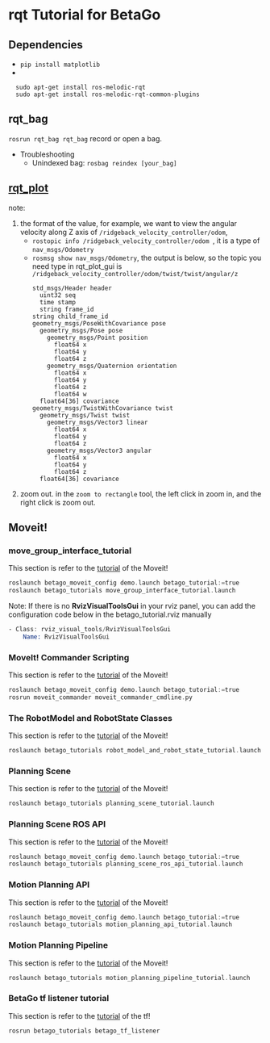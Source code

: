 # rqt Tutorial for BetaGo 
## Dependencies
- `pip install matplotlib`
- 
```
  sudo apt-get install ros-melodic-rqt
  sudo apt-get install ros-melodic-rqt-common-plugins
  ```
## rqt_bag
`rosrun rqt_bag rqt_bag`
record or open a  bag.
- Troubleshooting 
    - Unindexed bag: `rosbag reindex [your_bag]`

## [rqt_plot](http://wiki.ros.org/rqt_plot)

note:
 1. the format of the value, for example, we want to view the angular velocity along Z axis of `/ridgeback_velocity_controller/odom`, 
    - `rostopic info /ridgeback_velocity_controller/odom `, it is a type of `nav_msgs/Odometry`
    - `rosmsg show nav_msgs/Odometry`, the output is below, so the topic you need type in rqt_plot_gui is `/ridgeback_velocity_controller/odom/twist/twist/angular/z`
        ```
        std_msgs/Header header
          uint32 seq
          time stamp
          string frame_id
        string child_frame_id
        geometry_msgs/PoseWithCovariance pose
          geometry_msgs/Pose pose
            geometry_msgs/Point position
              float64 x
              float64 y
              float64 z
            geometry_msgs/Quaternion orientation
              float64 x
              float64 y
              float64 z
              float64 w
          float64[36] covariance
        geometry_msgs/TwistWithCovariance twist
          geometry_msgs/Twist twist
            geometry_msgs/Vector3 linear
              float64 x
              float64 y
              float64 z
            geometry_msgs/Vector3 angular
              float64 x
              float64 y
              float64 z
          float64[36] covariance
        ```
   2. zoom out. in the `zoom to rectangle` tool, the left click in zoom in, and the right click is zoom out.
## Moveit!
### move_group_interface_tutorial
This section is refer to the  [tutorial](http://docs.ros.org/melodic/api/moveit_tutorials/html/doc/move_group_interface/move_group_interface_tutorial.html) of the Moveit!
```asm
roslaunch betago_moveit_config demo.launch betago_tutorial:=true
roslaunch betago_tutorials move_group_interface_tutorial.launch
```
Note: If there is no **RvizVisualToolsGui** in your rviz panel, you can add the configuration code below in the betago_tutorial.rviz manually
```asm
- Class: rviz_visual_tools/RvizVisualToolsGui
    Name: RvizVisualToolsGui
```

### MoveIt! Commander Scripting
This section is refer to the  [tutorial](http://docs.ros.org/melodic/api/moveit_tutorials/html/doc/moveit_commander_scripting/moveit_commander_scripting_tutorial.html) of the Moveit!
```asm
roslaunch betago_moveit_config demo.launch betago_tutorial:=true
rosrun moveit_commander moveit_commander_cmdline.py
```

### The RobotModel and RobotState Classes
This section is refer to the  [tutorial](http://docs.ros.org/melodic/api/moveit_tutorials/html/doc/robot_model_and_robot_state/robot_model_and_robot_state_tutorial.html) of the Moveit!
```asm
roslaunch betago_tutorials robot_model_and_robot_state_tutorial.launch
```
### Planning Scene
This section is refer to the  [tutorial](http://docs.ros.org/melodic/api/moveit_tutorials/html/doc/planning_scene/planning_scene_tutorial.html) of the Moveit!
```asm
roslaunch betago_tutorials planning_scene_tutorial.launch
```

### Planning Scene ROS API
This section is refer to the  [tutorial](http://docs.ros.org/melodic/api/moveit_tutorials/html/doc/planning_scene_ros_api/planning_scene_ros_api_tutorial.html) of the Moveit!
```asm
roslaunch betago_moveit_config demo.launch betago_tutorial:=true
roslaunch betago_tutorials planning_scene_ros_api_tutorial.launch
```

### Motion Planning API
This section is refer to the  [tutorial](http://docs.ros.org/melodic/api/moveit_tutorials/html/doc/motion_planning_api/motion_planning_api_tutorial.html) of the Moveit!
```asm
roslaunch betago_moveit_config demo.launch betago_tutorial:=true
roslaunch betago_tutorials motion_planning_api_tutorial.launch 
```

### Motion Planning Pipeline
This section is refer to the  [tutorial](http://docs.ros.org/melodic/api/moveit_tutorials/html/doc/motion_planning_pipeline/motion_planning_pipeline_tutorial.html) of the Moveit!
```asm
roslaunch betago_tutorials motion_planning_pipeline_tutorial.launch

```

### BetaGo tf listener tutorial
This section is refer to the  [tutorial](http://wiki.ros.org/tf/Tutorials/Writing%20a%20tf%20listener%20%28C%2B%2B%29) of the tf!
```asm
rosrun betago_tutorials betago_tf_listener
```